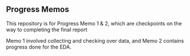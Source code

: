 ## Progress Memos

This repository is for Progress Memo 1 & 2, which are checkpoints on the way to completing the final report

Memo 1 involved collecting and checking over data, and Memo 2 contains progress done for the EDA.